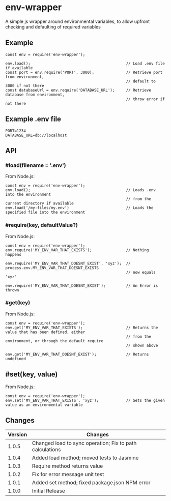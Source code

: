 # env-wrapper
A simple js wrapper around environmental variables, to allow upfront checking and defaulting of required variables

## Example

    const env = require('env-wrapper');

    env.load();                                          // Load .env file if available
    const port = env.require('PORT', 3000);              // Retrieve port from environment, 
                                                         // default to 3000 if not there
    const databaseUrl = env.require('DATABASE_URL');     // Retrieve database from environment, 
                                                         // throw error if not there

## Example .env file

    PORT=1234
    DATABASE_URL=db://localhost

## API

### #load(filename = '.env')
From Node.js:

    const env = require('env-wrapper');
    env.load();                                          // Loads .env into the environment 
                                                         // from the current directory if available
    env.load('/my-files/my.env')                         // Loads the specified file into the environment 

### #require(key, defaultValue?)
From Node.js:

    const env = require('env-wrapper');
    env.require('MY_ENV_VAR_THAT_EXISTS');               // Nothing happens

    env.require('MY_ENV_VAR_THAT_DOESNT_EXIST', 'xyz');  // process.env.MY_ENV_VAR_THAT_DOESNT_EXISTS
                                                         // now equals 'xyz'

    env.require('MY_ENV_VAR_THAT_DOESNT_EXIST');         // An Error is thrown

### #get(key)
From Node.js:

    const env = require('env-wrapper');
    env.get('MY_ENV_VAR_THAT_EXISTS');                   // Returns the value that has been defined, either
                                                         // from the environment, or through the default require
                                                         // shown above

    env.get('MY_ENV_VAR_THAT_DOESNT_EXIST');             // Returns undefined

## #set(key, value)
From Node.js:

    const env = require('env-wrapper');
    env.set('MY_ENV_VAR_THAT_EXISTS', 'xyz');            // Sets the given value as an environmental variable 


## Changes

Version | Changes
--- | ---
1.0.5 | Changed load to sync operation; Fix to path calculations
1.0.4 | Added load method; moved tests to Jasmine
1.0.3 | Require method returns value
1.0.2 | Fix for error message unit test
1.0.1 | Added set method; fixed package.json NPM error
1.0.0 | Initial Release
